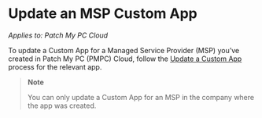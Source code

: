 # Update an MSP Custom App

_Applies to: Patch My PC Cloud_

To update a Custom App for a Managed Service Provider (MSP) you’ve created in Patch My PC (PMPC) Cloud, follow the [Update a Custom App](../../custom-apps/update-a-custom-app.md) process for the relevant app.

> **Note**
>
> You can only update a Custom App for an MSP in the company where the app was created.